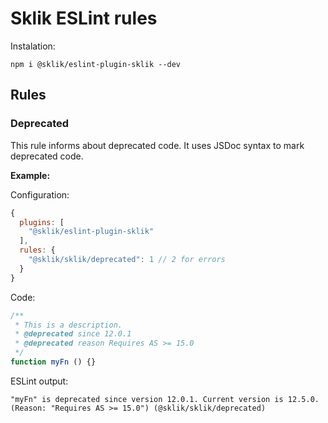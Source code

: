 # Sklik ESLint rules

Instalation:

`npm i @sklik/eslint-plugin-sklik --dev`

## Rules

### Deprecated

This rule informs about deprecated code. It uses JSDoc syntax to mark deprecated code.

**Example:**

Configuration:

```js
{
  plugins: [
    "@sklik/eslint-plugin-sklik"
  ],
  rules: {
    "@sklik/sklik/deprecated": 1 // 2 for errors
  }
}
```

Code:

```js
/**
 * This is a description.
 * @deprecated since 12.0.1
 * @deprecated reason Requires AS >= 15.0
 */
function myFn () {}
 ```

ESLint output:

 `"myFn" is deprecated since version 12.0.1. Current version is 12.5.0. (Reason: "Requires AS >= 15.0") (@sklik/sklik/deprecated)`
